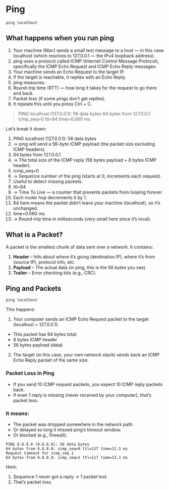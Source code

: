 # Ping

```shell
ping localhost
```

## What happens when you run ping

1. Your machine (Mac) sends a small test message to a host — in this case localhost (which resolves to 127.0.0.1 — the IPv4 loopback address).
2. ping uses a protocol called ICMP (Internet Control Message Protocol), specifically the ICMP Echo Request and ICMP Echo Reply messages.
3. Your machine sends an Echo Request to the target IP.
4. If the target is reachable, it replies with an Echo Reply.
5. ping measures:
6. Round-trip time (RTT) — how long it takes for the request to go there and back.
7. Packet loss (if some pings don’t get replies).
8. It repeats this until you press Ctrl + C.


> PING localhost (127.0.0.1): 56 data bytes
64 bytes from 127.0.0.1: icmp_seq=0 ttl=64 time=0.060 ms


Let’s break it down:

1. PING localhost (127.0.0.1): 56 data bytes
2. → ping will send a 56-byte ICMP payload (the packet size excluding ICMP headers).
3. 64 bytes from 127.0.0.1
4. → The total size of the ICMP reply (56 bytes payload + 8 bytes ICMP header).
5. icmp_seq=0
6. → Sequence number of the ping (starts at 0, increments each request).
7. Useful to detect missing packets.
8. ttl=64
9. → Time To Live — a counter that prevents packets from looping forever.
10. Each router hop decrements it by 1.
11. 64 here means the packet didn’t leave your machine (localhost), so it’s unchanged.
12. time=0.060 ms
13. → Round-trip time in milliseconds (very small here since it’s local).


## What is a Packet?

A packet is the smallest chunk of data sent over a network.
It contains:
1. **Header** – Info about where it’s going (destination IP), where it’s from (source IP), protocol info, etc.
2. **Payload** – The actual data (in ping, this is the 56 bytes you see).
3. **Trailer** – Error checking bits (e.g., CRC).

## Ping and Packets

```shell
ping localhost
```

This happens:

1. Your computer sends an ICMP Echo Request packet to the target (localhost = 127.0.0.1).
- This packet has 64 bytes total:
- 8 bytes ICMP header
- 56 bytes payload (data)
2. The target (in this case, your own network stack) sends back an ICMP Echo Reply packet of the same size.


### Packet Loss in Ping

- If you send 10 ICMP request packets, you expect 10 ICMP reply packets back.
- If even 1 reply is missing (never received by your computer), that’s packet loss.

### It means:

- The packet was dropped somewhere in the network path.
- Or delayed so long it missed ping’s timeout window.
- Or blocked (e.g., firewall).


```text
PING 8.8.8.8 (8.8.8.8): 56 data bytes
64 bytes from 8.8.8.8: icmp_seq=0 ttl=117 time=12.5 ms
Request timeout for icmp_seq 1
64 bytes from 8.8.8.8: icmp_seq=2 ttl=117 time=13.1 ms
```

Here:
1. Sequence 1 never got a reply → 1 packet lost.
2. That’s packet loss.

